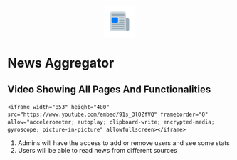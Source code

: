 <p align="center"><img src="images/favicon.ico"></p>

# News Aggregator

## Video Showing All Pages And Functionalities
```<iframe width="853" height="480" src="https://www.youtube.com/embed/91s_3lOZfVQ" frameborder="0" allow="accelerometer; autoplay; clipboard-write; encrypted-media; gyroscope; picture-in-picture" allowfullscreen></iframe>```

1. Admins will have the access to add or remove users and see some stats
2. Users will be able to read news from different sources